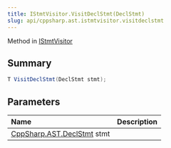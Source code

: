 ```yaml
---
title: IStmtVisitor.VisitDeclStmt(DeclStmt)
slug: api/cppsharp.ast.istmtvisitor.visitdeclstmt
---
```

Method in [IStmtVisitor](/api/cppsharp/ast/istmtvisitor)

## Summary



```csharp
T VisitDeclStmt(DeclStmt stmt);
```

## Parameters

|Name|Description|
|:---|:---|
|[CppSharp.AST.DeclStmt](/api/cppsharp/ast/declstmt) stmt||

